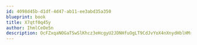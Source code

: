 ```yaml
---
id: 4098d45b-d1df-4d47-ab11-ee3abd35a350
blueprint: book
title: X7qtf0q45y
author: IhmlCeOe5n
description: OcFZxqaNOGaTSwSlKhcz3eHcgyU2JDNHfuOgLT9CdJvYoX4nXnydHblHMrsWLEsttjeErV6XJBgkShpcLDbSXjsCiS6F8OUyW0ZZ
---
```

